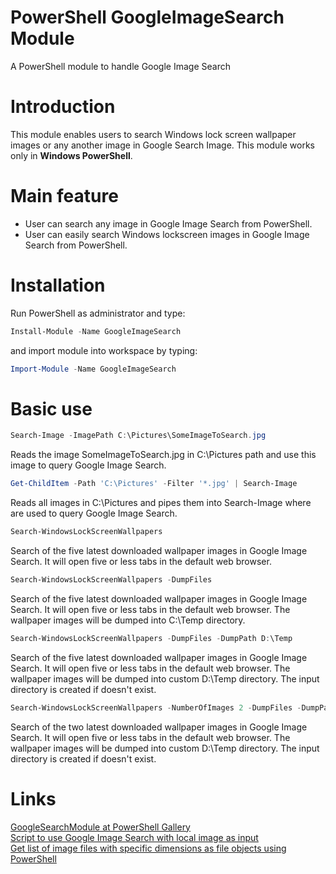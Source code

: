 # PowerShell GoogleImageSearch Module
A PowerShell module to handle Google Image Search

# Introduction
This module enables users to search Windows lock screen wallpaper images or any another image in Google Search Image. This module works only in **Windows PowerShell**.

# Main feature
- User can search any image in Google Image Search from PowerShell.
- User can easily search Windows lockscreen images in Google Image Search from PowerShell.

# Installation 
Run PowerShell as administrator and type:
```powershell
Install-Module -Name GoogleImageSearch
```
and import module into workspace by typing:
```powershell
Import-Module -Name GoogleImageSearch
```

# Basic use

```powershell
Search-Image -ImagePath C:\Pictures\SomeImageToSearch.jpg
```
Reads the image SomeImageToSearch.jpg in C:\Pictures path and use this image to query Google Image Search.

```powershell
Get-ChildItem -Path 'C:\Pictures' -Filter '*.jpg' | Search-Image
```
Reads all images in C:\Pictures and pipes them into Search-Image where are used to query Google Image Search.
      
```powershell
Search-WindowsLockScreenWallpapers
```
Search of the five latest downloaded wallpaper images in Google Image Search. It will open five or less tabs in the default web browser.

```powershell
Search-WindowsLockScreenWallpapers -DumpFiles
```
Search of the five latest downloaded wallpaper images in Google Image Search. It will open five or less tabs in the default web browser. The wallpaper images will be dumped into C:\Temp directory.

```powershell
Search-WindowsLockScreenWallpapers -DumpFiles -DumpPath D:\Temp
```
Search of the five latest downloaded wallpaper images in Google Image Search. It will open five or less tabs in the default web browser. The wallpaper images will be dumped into custom D:\Temp directory. The input directory is created if doesn't exist.

```powershell
Search-WindowsLockScreenWallpapers -NumberOfImages 2 -DumpFiles -DumpPath D:\Temp
```
Search of the two latest downloaded wallpaper images in Google Image Search. It will open five or less tabs in the default web browser. The wallpaper images will be dumped into custom D:\Temp directory. The input directory is created if doesn't exist.

# Links
[GoogleSearchModule at PowerShell Gallery](https://www.powershellgallery.com/packages/GoogleImageSearch/1.0.0.0)<br>
[Script to use Google Image Search with local image as input](https://stackoverflow.com/questions/14634321/script-to-use-google-image-search-with-local-image-as-input)<br>
[Get list of image files with specific dimensions as file objects using PowerShell](https://stackoverflow.com/questions/13741668/get-list-of-image-files-with-specific-dimensions-as-file-objects-using-powershel)<br>
